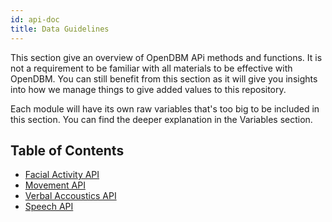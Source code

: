 ```yaml
---
id: api-doc
title: Data Guidelines
---
```


This section give an overview of OpenDBM APi methods and functions. It is not a requirement to be familiar with all materials to be effective with OpenDBM. You can still benefit from this section as it will give you insights into how we manage things to give added values to this repository.

Each module will have its own raw variables that's too big to be included in this section. You can find the deeper explanation in the Variables section.

## Table of Contents

- [Facial Activity API](docs/facial-activity-api)
- [Movement API](docs/movement-api)
- [Verbal Accoustics API](docs/verbal-accoustics-api)
- [Speech API](docs/speech-api)
